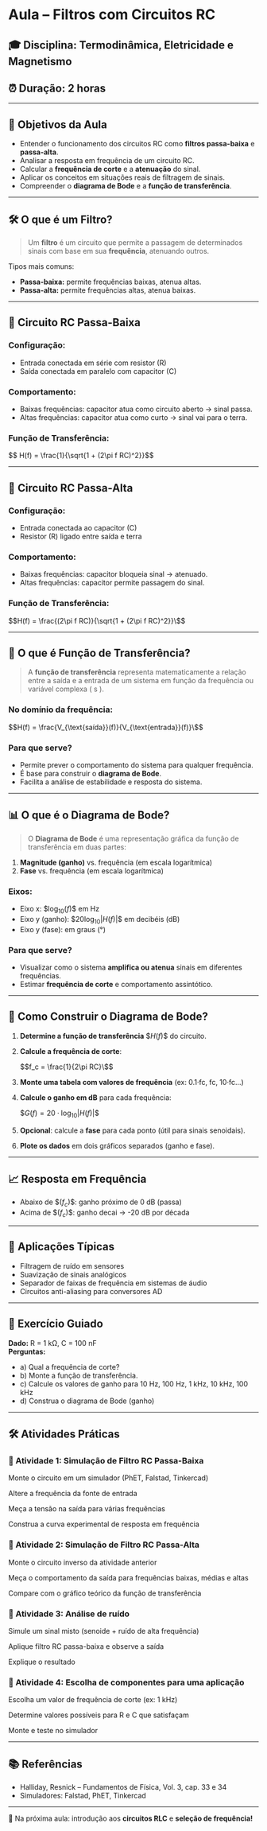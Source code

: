 # Aula – Filtros com Circuitos RC

## 🎓 Disciplina: Termodinâmica, Eletricidade e Magnetismo
## ⏰ Duração: 2 horas

---

## 🔬 Objetivos da Aula
- Entender o funcionamento dos circuitos RC como **filtros passa-baixa** e **passa-alta**.
- Analisar a resposta em frequência de um circuito RC.
- Calcular a **frequência de corte** e a **atenuação** do sinal.
- Aplicar os conceitos em situações reais de filtragem de sinais.
- Compreender o **diagrama de Bode** e a **função de transferência**.

---

## 🛠️ O que é um Filtro?
> Um **filtro** é um circuito que permite a passagem de determinados sinais com base em sua **frequência**, atenuando outros.

Tipos mais comuns:
- **Passa-baixa:** permite frequências baixas, atenua altas.
- **Passa-alta:** permite frequências altas, atenua baixas.

---

## 🔌 Circuito RC Passa-Baixa
### Configuração:
- Entrada conectada em série com resistor (R)
- Saída conectada em paralelo com capacitor (C)

### Comportamento:
- Baixas frequências: capacitor atua como circuito aberto → sinal passa.
- Altas frequências: capacitor atua como curto → sinal vai para o terra.

### Função de Transferência:
\$$ H(f) = \frac{1}{\sqrt{1 + (2\pi f RC)^2}}\$$

---

## 🔋 Circuito RC Passa-Alta
### Configuração:
- Entrada conectada ao capacitor (C)
- Resistor (R) ligado entre saída e terra

### Comportamento:
- Baixas frequências: capacitor bloqueia sinal → atenuado.
- Altas frequências: capacitor permite passagem do sinal.

### Função de Transferência:

\$$H(f) = \frac{(2\pi f RC)}{\sqrt{1 + (2\pi f RC)^2}}\$$

---

## 🔁 O que é Função de Transferência?
> A **função de transferência** representa matematicamente a relação entre a saída e a entrada de um sistema em função da frequência ou variável complexa \( s \).

### No domínio da frequência:

\$$H(f) = \frac{V_{\text{saída}}(f)}{V_{\text{entrada}}(f)}\$$

### Para que serve?
- Permite prever o comportamento do sistema para qualquer frequência.
- É base para construir o **diagrama de Bode**.
- Facilita a análise de estabilidade e resposta do sistema.

---

## 📊 O que é o Diagrama de Bode?
> O **Diagrama de Bode** é uma representação gráfica da função de transferência em duas partes:

1. **Magnitude (ganho)** vs. frequência (em escala logarítmica)
2. **Fase** vs. frequência (em escala logarítmica)

### Eixos:
- Eixo x: \$$\log_{10}(f)\$$ em Hz
- Eixo y (ganho): \$$20 \log_{10} |H(f)|\$$ em decibéis (dB)
- Eixo y (fase): em graus (°)

### Para que serve?
- Visualizar como o sistema **amplifica ou atenua** sinais em diferentes frequências.
- Estimar **frequência de corte** e comportamento assintótico.

---

## 🧭 Como Construir o Diagrama de Bode?
1. **Determine a função de transferência** \$$H(f)\$$ do circuito.
2. **Calcule a frequência de corte**:

   \$$f_c = \frac{1}{2\pi RC}\$$
   
4. **Monte uma tabela com valores de frequência** (ex: 0.1·fc, fc, 10·fc...)
5. **Calcule o ganho em dB** para cada frequência:
   
   \$$G(f) = 20 \cdot \log_{10} |H(f)|\$$
   
7. **Opcional**: calcule a **fase** para cada ponto (útil para sinais senoidais).
8. **Plote os dados** em dois gráficos separados (ganho e fase).

---

## 📈 Resposta em Frequência
- Abaixo de \$$(f_c)\$$: ganho próximo de 0 dB (passa)
- Acima de \$$(f_c)\$$: ganho decai → -20 dB por década

---

## 📍 Aplicações Típicas
- Filtragem de ruído em sensores
- Suavização de sinais analógicos
- Separador de faixas de frequência em sistemas de áudio
- Circuitos anti-aliasing para conversores AD

---

## 🧪 Exercício Guiado
**Dado:** R = 1 kΩ, C = 100 nF  
**Perguntas:**
- a) Qual a frequência de corte?
- b) Monte a função de transferência.
- c) Calcule os valores de ganho para 10 Hz, 100 Hz, 1 kHz, 10 kHz, 100 kHz
- d) Construa o diagrama de Bode (ganho)

---

## 🛠️ Atividades Práticas

### 🔧 Atividade 1: Simulação de Filtro RC Passa-Baixa

Monte o circuito em um simulador (PhET, Falstad, Tinkercad)

Altere a frequência da fonte de entrada

Meça a tensão na saída para várias frequências

Construa a curva experimental de resposta em frequência

### 🔧 Atividade 2: Simulação de Filtro RC Passa-Alta

Monte o circuito inverso da atividade anterior

Meça o comportamento da saída para frequências baixas, médias e altas

Compare com o gráfico teórico da função de transferência

### 🔧 Atividade 3: Análise de ruído

Simule um sinal misto (senoide + ruído de alta frequência)

Aplique filtro RC passa-baixa e observe a saída

Explique o resultado

### 🔧 Atividade 4: Escolha de componentes para uma aplicação

Escolha um valor de frequência de corte (ex: 1 kHz)

Determine valores possíveis para R e C que satisfaçam 

Monte e teste no simulador
  
---

## 📚 Referências
- Halliday, Resnick – Fundamentos de Física, Vol. 3, cap. 33 e 34
- Simuladores: Falstad, PhET, Tinkercad

---

📌 Na próxima aula: introdução aos **circuitos RLC** e **seleção de frequência!**

